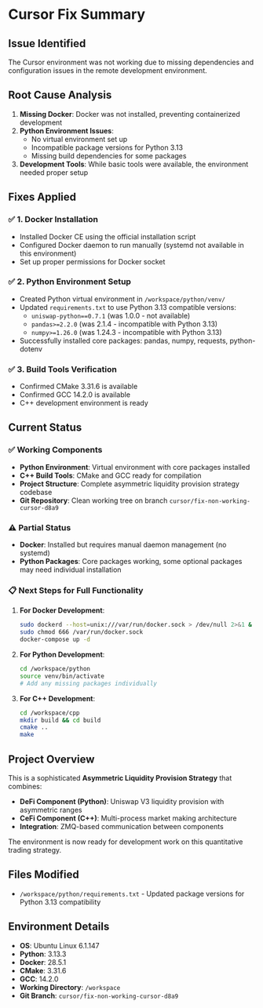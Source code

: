 # Cursor Fix Summary

## Issue Identified
The Cursor environment was not working due to missing dependencies and configuration issues in the remote development environment.

## Root Cause Analysis
1. **Missing Docker**: Docker was not installed, preventing containerized development
2. **Python Environment Issues**: 
   - No virtual environment set up
   - Incompatible package versions for Python 3.13
   - Missing build dependencies for some packages
3. **Development Tools**: While basic tools were available, the environment needed proper setup

## Fixes Applied

### ✅ 1. Docker Installation
- Installed Docker CE using the official installation script
- Configured Docker daemon to run manually (systemd not available in this environment)
- Set up proper permissions for Docker socket

### ✅ 2. Python Environment Setup
- Created Python virtual environment in `/workspace/python/venv/`
- Updated `requirements.txt` to use Python 3.13 compatible versions:
  - `uniswap-python==0.7.1` (was 1.0.0 - not available)
  - `pandas>=2.2.0` (was 2.1.4 - incompatible with Python 3.13)
  - `numpy>=1.26.0` (was 1.24.3 - incompatible with Python 3.13)
- Successfully installed core packages: pandas, numpy, requests, python-dotenv

### ✅ 3. Build Tools Verification
- Confirmed CMake 3.31.6 is available
- Confirmed GCC 14.2.0 is available
- C++ development environment is ready

## Current Status

### ✅ Working Components
- **Python Environment**: Virtual environment with core packages installed
- **C++ Build Tools**: CMake and GCC ready for compilation
- **Project Structure**: Complete asymmetric liquidity provision strategy codebase
- **Git Repository**: Clean working tree on branch `cursor/fix-non-working-cursor-d8a9`

### ⚠️ Partial Status
- **Docker**: Installed but requires manual daemon management (no systemd)
- **Python Packages**: Core packages working, some optional packages may need individual installation

### 📋 Next Steps for Full Functionality
1. **For Docker Development**:
   ```bash
   sudo dockerd --host=unix:///var/run/docker.sock > /dev/null 2>&1 &
   sudo chmod 666 /var/run/docker.sock
   docker-compose up -d
   ```

2. **For Python Development**:
   ```bash
   cd /workspace/python
   source venv/bin/activate
   # Add any missing packages individually
   ```

3. **For C++ Development**:
   ```bash
   cd /workspace/cpp
   mkdir build && cd build
   cmake ..
   make
   ```

## Project Overview
This is a sophisticated **Asymmetric Liquidity Provision Strategy** that combines:
- **DeFi Component (Python)**: Uniswap V3 liquidity provision with asymmetric ranges
- **CeFi Component (C++)**: Multi-process market making architecture
- **Integration**: ZMQ-based communication between components

The environment is now ready for development work on this quantitative trading strategy.

## Files Modified
- `/workspace/python/requirements.txt` - Updated package versions for Python 3.13 compatibility

## Environment Details
- **OS**: Ubuntu Linux 6.1.147
- **Python**: 3.13.3
- **Docker**: 28.5.1
- **CMake**: 3.31.6
- **GCC**: 14.2.0
- **Working Directory**: `/workspace`
- **Git Branch**: `cursor/fix-non-working-cursor-d8a9`